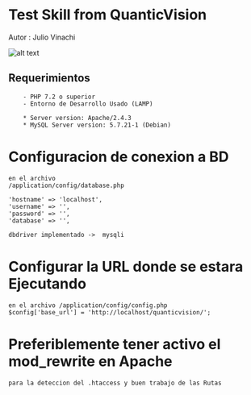 # Test Skill from QuanticVision 

Autor : Julio Vinachi

![alt text](https://www.dropbox.com/s/w2h7tzv3rmd4v4k/screenshot.png?dl=0 "ScreenShop")
## Requerimientos

		- PHP 7.2 o superior
		- Entorno de Desarrollo Usado (LAMP)

		* Server version: Apache/2.4.3
		* MySQL Server version: 5.7.21-1 (Debian)

# Configuracion de conexion a BD
	en el archivo 
	/application/config/database.php
	
	'hostname' => 'localhost',
	'username' => '',
	'password' => '',
	'database' => '',

	dbdriver implementado ->  mysqli
# Configurar la URL donde se estara Ejecutando
	en el archivo /application/config/config.php
	$config['base_url'] = 'http://localhost/quanticvision/';


# Preferiblemente tener activo el mod_rewrite en Apache
	para la deteccion del .htaccess y buen trabajo de las Rutas
